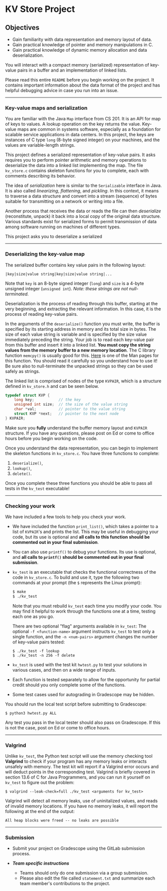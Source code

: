 # KV Store Project

## Objectives

- Gain familiarity with data representation and memory layout of data.
- Gain practical knowledge of pointer and memory manipulations in C.
- Gain practical knowledge of dynamic memory allocation and data
  deserialization.

You will interact with a compact memory (serialized) representation of key-value
pairs in a buffer and an implementation of linked lists.

Please read this entire `README` before you begin working on the project. It
contains important information about the data format of the project and has
helpful debugging advice in case you run into an issue.

---

### Key-value maps and serialization 

You are familiar with the Java `Map` interface from CS 201.   It is an API for
map of keys to values.   A lookup operation on the key returns the value.
Key-value maps are common in systems software, especially as a foundation
for scalable service applications in data centers.   In this project, the keys
are instances of C type `long` (8-byte signed integer) on your machines, 
and the values are variable-length strings. 

This project defines a serialized representation of key-value pairs.
It asks requires you to perform pointer arithmetic and memory operations to
deserialize the data into a linked list implementing the map.   The file `kv_store.c`
contains skeleton functions for you to complete, each with comments describing
its behavior. 

The idea of *serialization* here is similar to the `Serializable` interface in Java.
It is also called *linearizing*, *flattening*, and *pickling*.   In this context, it means
to traverse a data structure and convert into a stream (sequence) of bytes suitable
for transmitting on a network or writing into a file.

Another process that receives
the data or reads the file can then *deserialize* (reconstitute, unpack) it back into a local copy
of the original data structure.   Various standards exist for serialized forms to permit
transmission of data among software running on machines of different types.

This project asks you to deserialize a serialized 


---

###  Deserializing the key-value map

The serialized buffer contains key value pairs in the following layout:

```
|key|size|value string|key|size|value string|...
```

Note that `key` is an 8-byte signed integer (`long`) and `size` is a 4-byte
unsigned integer (`unsigned int`).   *Note: these strings are not null-terminated.*

Deserialization is the process of reading through this buffer, starting at the
very beginning, and extracting the relevant information. In this case, it is the
process of reading key-value pairs.

In the arguments of the `deserialize()` function you must write, the buffer is
specified by its starting address in memory and its total size in bytes. The
size of each value string is variable and is specified by the size value
immediately preceding the string. Your job is to read each key-value pair from
this buffer and insert it into a linked list. **You must copy the string values
from the memory buffer to a new memory location**. The C library function
`memcpy()` is usually good for this.
[Here](https://man7.org/linux/man-pages/man3/memcpy.3.html) is one of the Man
pages for this function. You should read it carefully so you understand how to
use it!   Be sure also to null-terminate the unpacked strings so they can be used safely as strings.

The linked list is comprised of nodes of the type `KVPAIR`, which is a structure
defined in `kv_store.h` and can be seen below.

```C
typedef struct KVP {
    long key;           // the key 
    unsigned int size;  // the size of the value string
    char *val;          // pointer to the value string
    struct KVP *next;   // pointer to the next node
} KVPAIR;
```

Make sure you **fully** understand the buffer memory layout and `KVPAIR`
structure. If you have any questions, please post on Ed or come to office hours
before you begin working on the code.

Once you understand the data representation, you can begin to implement the
skeleton functions in `kv_store.c`. You have three functions to complete: 

1. `deserialize()`,
2. `lookup()`,
3. `delete()`.

Once you complete these three functions you should be able to pass all tests in
the `kv_test` executable! 

---

### Checking your work

We have included a few tools to help you check your work.

- We have included the function `print_list()`, which takes a pointer to a list of
  `KVPAIR`'s and prints the list. This may be useful in debugging your code, but
  its use is optional and **all calls to this function should be commented out
  in your final submission**.

- You can also use `printf()` to debug your functions. Its use is optional, and
  **all calls to `printf()` should be commented out in your final submission**.

- `kv_test` is an executable that checks the functional correctness of the code
  in `kv_store.c`. To build and use it, type the following two commands at your
  prompt (the `$` represents the Linux prompt):

  ```bash
  $ make
  $ ./kv_test
  ```

  Note that you must rebuild `kv_test` each time you modify your code. You may
  find it helpful to work through the functions one at a time, testing each one
  as you go. 

  There are two optional "flag" arguments available in `kv_test`: The optional
  `-f <function-name>` argument instructs `kv_test` to test only a single
  function, and the `-n <num-pairs>` argument changes the number of key-value
  pairs tested:

  ```
  $ ./kv_test -f lookup
  $ ./kv_test -n 256 -f delete
  ```

- `kv_test` is used with the test kit `hwtest.py` to test your solutions in
  various cases, and then on a wide range of inputs.

- Each function is tested separately to allow for the opportunity for partial
  credit should you only complete some of the functions.

- Some test cases used for autograding in Gradescope may be hidden.

You should run the local test script before submitting to Gradescope:

```
$ python3 hwtest.py ALL
```

Any test you pass in the local tester should also pass on Gradescope. If this is
not the case, post on Ed or come to office hours.

---

### Valgrind

Unlike `kv_test`, the Python test script will use the memory checking tool
**Valgrind** to check if your program has any memory leaks or interacts unsafely
with memory. The test kit will report if a Valgrind error occurs and will deduct
points in the corresponding test. Valgrind is briefly covered in section 13.6 of
C for Java Programmers, and you can run it yourself on `kv_test` to figure out
the problem:

```
$ valgrind --leak-check=full ./kv_test <arguments for kv_test>
```

Valgrind will detect all memory leaks, use of uninitalized values, and reads of
invalid memory locations. If you have no memory leaks, it will report the
following at the end of the output:

```
All heap blocks were freed -- no leaks are possible
```

---

### Submission

- Submit your project on Gradescope using the GitLab submission process.

- ***Team specific instructions*** 
  - Teams should only do one submission via a group submission.
  - Please also edit the file called `statement.txt` and summarize each team member's contributions to the project.
  
